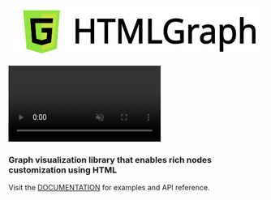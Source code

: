 <p align="center">
  <img src="/media/logo-label.svg" alt="HTMLGraph" width="520" height="100"/>
</p>

<video autoplay muted src="https://github.com/user-attachments/assets/8149ada6-c392-47ca-8df3-e75a77387c44"></video>

### Graph visualization library that enables rich nodes customization using HTML

Visit the <a target="_blank" href="https://html-graph.github.io">DOCUMENTATION</a> for examples and API reference.
